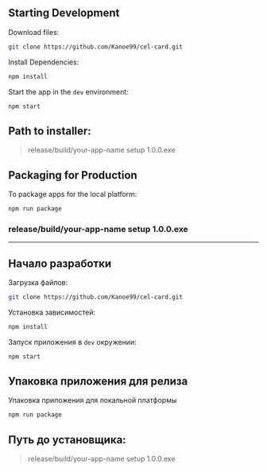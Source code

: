 ## Starting Development

Download files:

```bash
git clone https://github.com/Kanoe99/cel-card.git
```

Install Dependencies:

```bash
npm install
```

Start the app in the `dev` environment:

```bash
npm start
```

## Path to installer:
>
>release/build/your-app-name setup 1.0.0.exe
>

## Packaging for Production

To package apps for the local platform:

```bash
npm run package
```

### release/build/your-app-name setup 1.0.0.exe

---

## Начало разработки

Загрузка файлов:

```bash
git clone https://github.com/Kanoe99/cel-card.git
```

Установка зависимостей:

```bash
npm install
```

Запуск приложения в `dev` окружении:

```bash
npm start
```

## Упаковка приложения для релиза

Упаковка приложения для локальной платформы

```bash
npm run package
```

## Путь до установщика:
>
>release/build/your-app-name setup 1.0.0.exe
>
